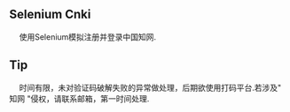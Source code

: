 ## Selenium Cnki
&emsp; 使用Selenium模拟注册并登录中国知网.
## Tip
&emsp; 时间有限，未对验证码破解失败的异常做处理，后期欲使用打码平台.若涉及" 知网 "侵权，请联系邮箱，第一时间处理.
